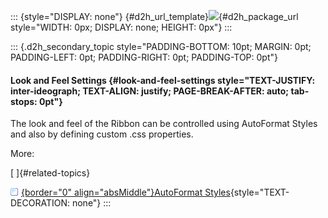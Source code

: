 ::: {style="DISPLAY: none"}
[](ms-xhelp:///?Id=d2h_url_template){#d2h_url_template}![](!package_url!){#d2h_package_url style="WIDTH: 0px; DISPLAY: none; HEIGHT: 0px"}
:::

::: {.d2h_secondary_topic style="PADDING-BOTTOM: 10pt; MARGIN: 0pt; PADDING-LEFT: 0pt; PADDING-RIGHT: 0pt; PADDING-TOP: 0pt"}
#### Look and Feel Settings {#look-and-feel-settings style="TEXT-JUSTIFY: inter-ideograph; TEXT-ALIGN: justify; PAGE-BREAK-AFTER: auto; tab-stops: 0pt"}

The look and feel of the Ribbon can be controlled using AutoFormat Styles and also by defining custom .css properties.

More:

[ ]{#related-topics}

[![](button.gif){border="0" align="absMiddle"}AutoFormat Styles](ms-xhelp:///?Id=5521d32a-c5c0-44b5-a064-ae7eb5d6bbbb){style="TEXT-DECORATION: none"}
:::
